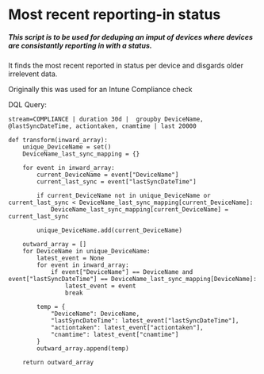 # Most recent reporting-in status

##### This script is to be used for deduping an imput of devices where devices are consistantly reporting in with a status. 
It finds the most recent reported in status per device and disgards older irrelevent data.

Originally this was used for an Intune Compliance check

DQL Query:

``` stream=COMPLIANCE | duration 30d |  groupby DeviceName, @lastSyncDateTime, actiontaken, cnamtime | last 20000 ```

```
def transform(inward_array):
    unique_DeviceName = set()
    DeviceName_last_sync_mapping = {}

    for event in inward_array:
        current_DeviceName = event["DeviceName"]
        current_last_sync = event["lastSyncDateTime"]

        if current_DeviceName not in unique_DeviceName or current_last_sync < DeviceName_last_sync_mapping[current_DeviceName]:
            DeviceName_last_sync_mapping[current_DeviceName] = current_last_sync

        unique_DeviceName.add(current_DeviceName)

    outward_array = []
    for DeviceName in unique_DeviceName:
        latest_event = None
        for event in inward_array:
            if event["DeviceName"] == DeviceName and event["lastSyncDateTime"] == DeviceName_last_sync_mapping[DeviceName]:
                latest_event = event
                break

        temp = {
            "DeviceName": DeviceName,
            "lastSyncDateTime": latest_event["lastSyncDateTime"],
            "actiontaken": latest_event["actiontaken"],
            "cnamtime": latest_event["cnamtime"]
        }
        outward_array.append(temp)

    return outward_array

```
